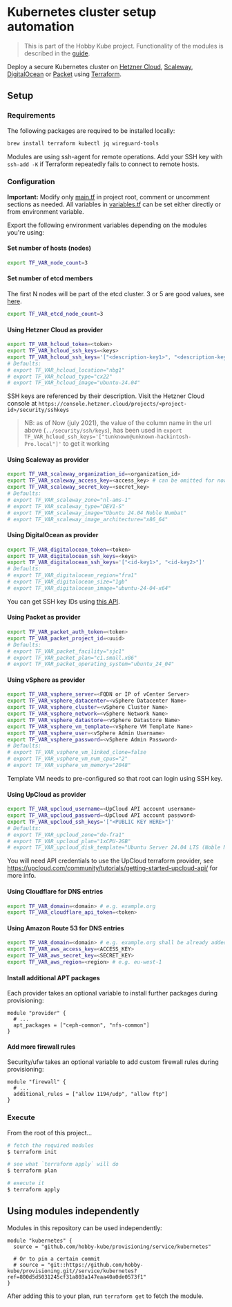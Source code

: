 # Kubernetes cluster setup automation

> This is part of the Hobby Kube project. Functionality of the modules is described in the [guide](https://github.com/hobby-kube/guide).

Deploy a secure Kubernetes cluster on [Hetzner Cloud](https://www.hetzner.com/cloud), [Scaleway](https://www.scaleway.com/), [DigitalOcean](https://www.digitalocean.com/) or [Packet](https://www.packet.com/) using [Terraform](https://www.terraform.io/).

## Setup

### Requirements

The following packages are required to be installed locally:

```sh
brew install terraform kubectl jq wireguard-tools
```

Modules are using ssh-agent for remote operations. Add your SSH key with `ssh-add -K` if Terraform repeatedly fails to connect to remote hosts.

### Configuration

**Important:** Modify only [main.tf](main.tf) in project root, comment or uncomment sections as needed. All variables in [variables.tf](variables.tf) can be set
either directly or from environment variable.

Export the following environment variables depending on the modules you're using:

#### Set number of hosts (nodes)

```sh
export TF_VAR_node_count=3
```

#### Set number of etcd members

The first N nodes will be part of the etcd cluster.
3 or 5 are good values, see [here](https://coreos.com/etcd/docs/latest/faq.html#system-requirements).

```sh
export TF_VAR_etcd_node_count=3
```

#### Using Hetzner Cloud as provider

```sh
export TF_VAR_hcloud_token=<token>
export TF_VAR_hcloud_ssh_keys=<keys>
export TF_VAR_hcloud_ssh_keys='["<description-key1>", "<description-key2>"]'
# Defaults:
# export TF_VAR_hcloud_location="nbg1"
# export TF_VAR_hcloud_type="cx22"
# export TF_VAR_hcloud_image="ubuntu-24.04"
```

SSH keys are referenced by their description. Visit the Hetzner Cloud console at
`https://console.hetzner.cloud/projects/<project-id>/security/sshkeys`

> NB: as of Now (july 2021), the value of the column name in the url above (`../security/ssh/keys`), has been used in `export TF_VAR_hcloud_ssh_keys='["tunknown@unknown-hackintosh-Pro.local"]'` to get it working

#### Using Scaleway as provider

```sh
export TF_VAR_scaleway_organization_id=<organization_id>
export TF_VAR_scaleway_access_key=<access_key> # can be omitted for now
export TF_VAR_scaleway_secret_key=<secret_key>
# Defaults:
# export TF_VAR_scaleway_zone="nl-ams-1"
# export TF_VAR_scaleway_type="DEV1-S"
# export TF_VAR_scaleway_image="Ubuntu 24.04 Noble Numbat"
# export TF_VAR_scaleway_image_architecture="x86_64"
```

#### Using DigitalOcean as provider

```sh
export TF_VAR_digitalocean_token=<token>
export TF_VAR_digitalocean_ssh_keys=<keys>
export TF_VAR_digitalocean_ssh_keys='["<id-key1>", "<id-key2>"]'
# Defaults:
# export TF_VAR_digitalocean_region="fra1"
# export TF_VAR_digitalocean_size="1gb"
# export TF_VAR_digitalocean_image="ubuntu-24-04-x64"
```

You can get SSH key IDs using [this API](https://developers.digitalocean.com/documentation/v2/#list-all-keys).

#### Using Packet as provider

```sh
export TF_VAR_packet_auth_token=<token>
export TF_VAR_packet_project_id=<uuid>
# Defaults:
# export TF_VAR_packet_facility="sjc1"
# export TF_VAR_packet_plan="c1.small.x86"
# export TF_VAR_packet_operating_system="ubuntu_24_04"
```

#### Using vSphere as provider

```sh
export TF_VAR_vsphere_server=<FQDN or IP of vCenter Server>
export TF_VAR_vsphere_datacenter=<vSphere Datacenter Name>
export TF_VAR_vsphere_cluster=<vSphere Cluster Name>
export TF_VAR_vsphere_network=<vSphere Network Name>
export TF_VAR_vsphere_datastore=<vSphere Datastore Name>
export TF_VAR_vsphere_vm_template=<vSphere VM Template Name>
export TF_VAR_vsphere_user=<vSphere Admin Username>
export TF_VAR_vsphere_password=<vSphere Admin Password>
# Defaults:
# export TF_VAR_vsphere_vm_linked_clone=false
# export TF_VAR_vsphere_vm_num_cpus="2"
# export TF_VAR_vsphere_vm_memory="2048"
```

Template VM needs to pre-configured so that root can login using SSH key.

#### Using UpCloud as provider

```sh
export TF_VAR_upcloud_username=<UpCloud API account username>
export TF_VAR_upcloud_password=<UpCloud API account password>
export TF_VAR_upcloud_ssh_keys='["<PUBLIC KEY HERE>"]'
# Defaults:
# export TF_VAR_upcloud_zone="de-fra1"
# export TF_VAR_upcloud_plan="1xCPU-2GB"
# export TF_VAR_upcloud_disk_template="Ubuntu Server 24.04 LTS (Noble Numbat)"
```

You will need API credentials to use the UpCloud terraform provider, see https://upcloud.com/community/tutorials/getting-started-upcloud-api/ for more info.

#### Using Cloudflare for DNS entries

```sh
export TF_VAR_domain=<domain> # e.g. example.org
export TF_VAR_cloudflare_api_token=<token>
```

#### Using Amazon Route 53 for DNS entries

```sh
export TF_VAR_domain=<domain> # e.g. example.org shall be already added to hosted zones.
export TF_VAR_aws_access_key=<ACCESS_KEY>
export TF_VAR_aws_secret_key=<SECRET_KEY>
export TF_VAR_aws_region=<region> # e.g. eu-west-1
```

#### Install additional APT packages

Each provider takes an optional variable to install further packages during provisioning:

```
module "provider" {
  # ...
  apt_packages = ["ceph-common", "nfs-common"]
}
```

#### Add more firewall rules

Security/ufw takes an optional variable to add custom firewall rules during provisioning:

```
module "firewall" {
  # ...
  additional_rules = ["allow 1194/udp", "allow ftp"]
}
```

### Execute

From the root of this project...

```sh
# fetch the required modules
$ terraform init

# see what `terraform apply` will do
$ terraform plan

# execute it
$ terraform apply
```

## Using modules independently

Modules in this repository can be used independently:

```hcl
module "kubernetes" {
  source = "github.com/hobby-kube/provisioning/service/kubernetes"

  # Or to pin a certain commit
  # source = "git::https://github.com/hobby-kube/provisioning.git//service/kubernetes?ref=800d5d5031245cf31a803a147eaa40a0de0573f1"
}
```

After adding this to your plan, run `terraform get` to fetch the module.
